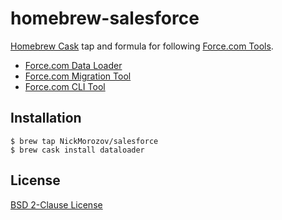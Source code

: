 # homebrew-salesforce

[Homebrew Cask](https://caskroom.github.io/) tap and formula for following [Force.com Tools](https://developer.salesforce.com/page/Tools).

* [Force.com Data Loader](https://github.com/forcedotcom/dataloader)
* [Force.com Migration Tool](https://developer.salesforce.com/page/Force.com_Migration_Tool)
* [Force.com CLI Tool](https://github.com/heroku/force)

## Installation

```
$ brew tap NickMorozov/salesforce
$ brew cask install dataloader
```

## License

[BSD 2-Clause License](LICENSE)
